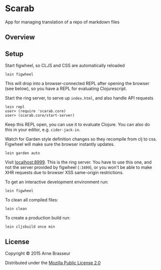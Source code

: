 # Scarab

App for managing translation of a repo of markdown files

## Overview

## Setup

Start figwheel, so CLJS and CSS are automatically reloaded

    lein figwheel

This will drop into a browser-connected REPL after opening the browser (see
below), so you have a REPL for evaluating Clojurescript.

Start the ring server, to serve up `index.html`, and also handle API requests

    lein repl
    user> (require 'scarab.core)
    user> (scarab.core/start-server)

Keep this REPL open, you can use it to evaluate Clojure. You can also do this in
your editor, e.g. `cider-jack-in`.

Watch for Garden style definition changes so they recompile from clj to css.
Figwheel will make sure the browser instantly updates.

    lein garden auto

Visit [localhost:8999](http://localhost:8999). This is the ring server. You have
to use this one, and not the server provided by figwheel (`:3499`), or you won't
be able to make XHR requests due to browser XSS same-origin restrictions.

To get an interactive development environment run:

    lein figwheel

To clean all compiled files:

    lein clean

To create a production build run:

    lein cljsbuild once min

## License

Copyright © 2015 Arne Brasseur

Distributed under the [Mozilla Public License 2.0](https://www.mozilla.org/en-US/MPL/2.0/)
